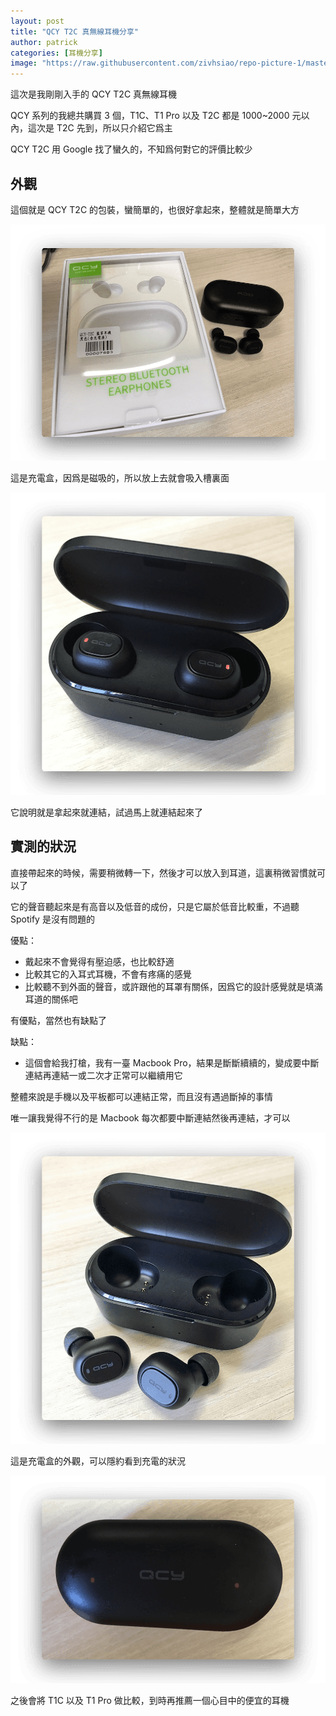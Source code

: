 ```yaml
---
layout: post
title: "QCY T2C 真無線耳機分享"
author: patrick
categories: [耳機分享]
image: "https://raw.githubusercontent.com/zivhsiao/repo-picture-1/master/images/qcy/qcy_t2c_4.jpg"  
---
```


這次是我剛剛入手的 QCY T2C 真無線耳機

QCY 系列的我總共購買 3 個，T1C、T1 Pro 以及 T2C 
都是 1000~2000 元以內，這次是 T2C 先到，所以只介紹它爲主

QCY T2C 用 Google 找了蠻久的，不知爲何對它的評價比較少

## 外觀

這個就是 QCY T2C 的包裝，蠻簡單的，也很好拿起來，整體就是簡單大方

![](https://raw.githubusercontent.com/zivhsiao/repo-picture-1/master/images/qcy/qcy_t2c_1.png)

這是充電盒，因爲是磁吸的，所以放上去就會吸入槽裏面

![](https://raw.githubusercontent.com/zivhsiao/repo-picture-1/master/images/qcy/qcy_t2c_2.png)

它說明就是拿起來就連結，試過馬上就連結起來了

## 實測的狀況

直接帶起來的時候，需要稍微轉一下，然後才可以放入到耳道，這裏稍微習慣就可以了

它的聲音聽起來是有高音以及低音的成份，只是它屬於低音比較重，不過聽 Spotify 是沒有問題的

優點：
- 戴起來不會覺得有壓迫感，也比較舒適
- 比較其它的入耳式耳機，不會有疼痛的感覺
- 比較聽不到外面的聲音，或許跟他的耳罩有關係，因爲它的設計感覺就是填滿耳道的關係吧

有優點，當然也有缺點了

缺點：
- 這個會給我打槍，我有一臺 Macbook Pro，結果是斷斷續續的，變成要中斷連結再連結一或二次才正常可以繼續用它

整體來說是手機以及平板都可以連結正常，而且沒有遇過斷掉的事情

唯一讓我覺得不行的是 Macbook 每次都要中斷連結然後再連結，才可以

![](https://raw.githubusercontent.com/zivhsiao/repo-picture-1/master/images/qcy/qcy_t2c_3.png)

這是充電盒的外觀，可以隱約看到充電的狀況

![](https://raw.githubusercontent.com/zivhsiao/repo-picture-1/master/images/qcy/qcy_t2c_5.png)

之後會將 T1C 以及 T1 Pro 做比較，到時再推薦一個心目中的便宜的耳機